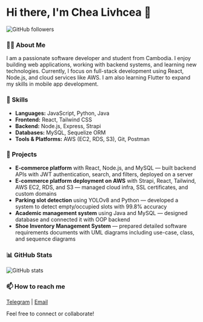 # Hi there, I'm Chea Livhcea 👋

![GitHub followers](https://img.shields.io/github/followers/CheaLivchea?style=social)

### 👨‍💻 About Me
I am a passionate software developer and student from Cambodia. I enjoy building web applications, working with backend systems, and learning new technologies. Currently, I focus on full-stack development using React, Node.js, and cloud services like AWS. I am also learning Flutter to expand my skills in mobile app development.

### 🚀 Skills
- **Languages:** JavaScript, Python, Java  
- **Frontend:** React, Tailwind CSS  
- **Backend:** Node.js, Express, Strapi  
- **Databases:** MySQL, Sequelize ORM  
- **Tools & Platforms:** AWS (EC2, RDS, S3), Git, Postman  

### 📂 Projects
- **E-commerce platform** with React, Node.js, and MySQL — built backend APIs with JWT authentication, search, and filters, deployed on a server  
- **E-commerce platform deployment on AWS** with Strapi, React, Tailwind, AWS EC2, RDS, and S3 — managed cloud infra, SSL certificates, and custom domains  
- **Parking slot detection** using YOLOv8 and Python — developed a system to detect empty/occupied slots with 99.8% accuracy  
- **Academic management system** using Java and MySQL — designed database and connected it with OOP backend  
- **Shoe Inventory Management System** — prepared detailed software requirements documents with UML diagrams including use-case, class, and sequence diagrams  

### 📊 GitHub Stats  
![GitHub stats](https://github-readme-stats.vercel.app/api?username=CheaLivchea&show_icons=true&theme=default)

### 📫 How to reach me  
[Telegram](https://t.me/Livchea) | [Email](mailto:chealivchea@example.com)

Feel free to connect or collaborate!
